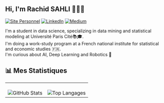 ## Hi, I'm Rachid SAHLI 👋🏼😎

[![Site Personnel](https://img.shields.io/badge/Site_Personnel-FF5722?style=for-the-badge&logo=google-chrome&logoColor=yellow)](https://rachidsahli.github.io/)
[![LinkedIn](https://img.shields.io/badge/LinkedIn-0077B5?style=for-the-badge&logo=linkedin&logoColor=blue)](https://www.linkedin.com/in/rachidsahli/)
[![Medium](https://img.shields.io/badge/Medium-12100E?style=for-the-badge&logo=medium&logoColor=black)](https://medium.com/@ton_profil)

I'm a student in data science, specializing in data mining and statistical modeling at Université Paris Cité📚🎓.<br>
I'm doing a work-study program at a French national institute for statistical and economic studies 🇫🇷.<br>
I'm curious about AI, Deep Learning and Robotics 🧠


## 📊 Mes Statistiques

<table>
  <tr>
    <td align="center" valign="top">
      <br>
      <img src="https://github-readme-stats.vercel.app/api?username=rachidsahli&show_icons=true&theme=radical" alt="GitHub Stats">
    </td>
    <td align="center" valign="top">
      <br>
      <img src="https://github-readme-stats.vercel.app/api/top-langs/?username=rachidsahli&layout=compact&theme=radical" alt="Top Langages">
    </td>
  </tr>
</table>
